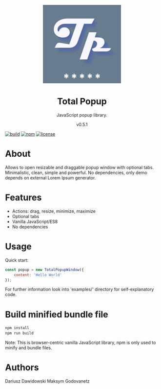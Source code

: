 <p align="center">
<img src="https://raw.githubusercontent.com/dariuszdawidowski/total-popup/main/total-popup-logo.png">
</p>
<h1 align="center">
Total Popup
</h1>
<p align="center">
JavaScript popup library. 
</p>
<p align="center">
v0.5.1
</p>

[![build](https://github.com/dariuszdawidowski/total-popup/actions/workflows/build.yml/badge.svg)](https://github.com/dariuszdawidowski/total-popup/actions/workflows/build.yml)
[![npm](https://img.shields.io/npm/v/total-popup)](https://www.npmjs.com/package/total-popup)
[![license](https://img.shields.io/github/license/dariuszdawidowski/total-popup?color=9cf)](./LICENSE)

# About

Allows to open resizable and draggable popup window with optional tabs.
Minimalistic, clean, simple and powerful.
No dependencies, only demo depends on external Lorem Ipsum generator.

# Features

- Actions: drag, resize, minimize, maximize
- Optional tabs
- Vanilla JavaScript/ES8
- No dependencies

# Usage

Quick start:

```javascript
const popup = new TotalPopupWindow({
    content: 'Hello World'
});
```

For further information look into 'examples/' directory for self-explanatory code.

# Build minified bundle file

```bash
npm install
npm run build
```
Note: This is browser-centric vanilla JavaScript library, npm is only used to minify and bundle files.

# Authors

Dariusz Dawidowski
Maksym Godovanetz
